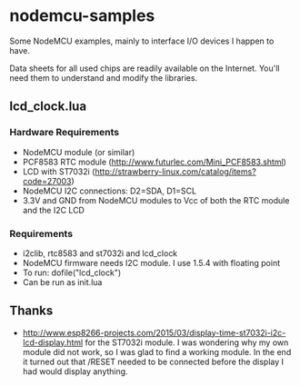 # nodemcu-samples

Some NodeMCU examples, mainly to interface I/O devices I happen to have.

Data sheets for all used chips are readily available on the Internet. You'll need them to understand and modify the libraries.

## lcd_clock.lua
### Hardware Requirements
* NodeMCU module (or similar)
* PCF8583 RTC module (http://www.futurlec.com/Mini_PCF8583.shtml)
* LCD with ST7032i (http://strawberry-linux.com/catalog/items?code=27003)
* NodeMCU I2C connections: D2=SDA, D1=SCL
* 3.3V and GND from NodeMCU modules to Vcc of both the RTC module and the I2C LCD

### Requirements
* i2clib, rtc8583 and st7032i and lcd_clock
* NodeMCU firmware needs I2C module. I use 1.5.4 with floating point
* To run: dofile("lcd_clock")
* Can be run as init.lua

## Thanks

* http://www.esp8266-projects.com/2015/03/display-time-st7032i-i2c-lcd-display.html for the ST7032i module. I was wondering why my own module did not work, so I was glad to find a working module. In the end it turned out that /RESET needed to be connected before the display I had would display anything.


